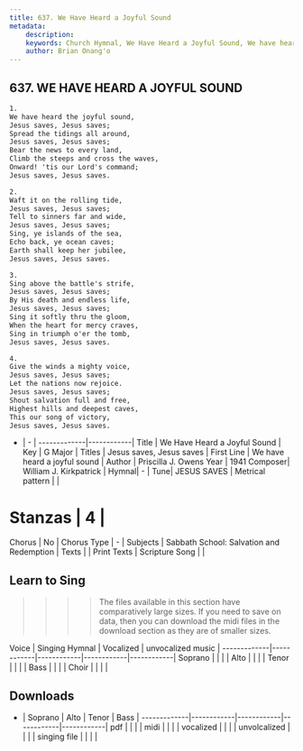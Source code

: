 ```yaml
---
title: 637. We Have Heard a Joyful Sound
metadata:
    description: 
    keywords: Church Hymnal, We Have Heard a Joyful Sound, We have heard a joyful sound, Jesus saves, Jesus saves
    author: Brian Onang'o
---
```



## 637. WE HAVE HEARD A JOYFUL SOUND

```txt
1.
We have heard the joyful sound, 
Jesus saves, Jesus saves; 
Spread the tidings all around, 
Jesus saves, Jesus saves; 
Bear the news to every land, 
Climb the steeps and cross the waves, 
Onward! 'tis our Lord's command; 
Jesus saves, Jesus saves. 

2.
Waft it on the rolling tide, 
Jesus saves, Jesus saves; 
Tell to sinners far and wide, 
Jesus saves, Jesus saves; 
Sing, ye islands of the sea, 
Echo back, ye ocean caves; 
Earth shall keep her jubilee, 
Jesus saves, Jesus saves. 

3.
Sing above the battle's strife, 
Jesus saves, Jesus saves; 
By His death and endless life, 
Jesus saves, Jesus saves; 
Sing it softly thru the gloom, 
When the heart for mercy craves, 
Sing in triumph o'er the tomb, 
Jesus saves, Jesus saves. 

4.
Give the winds a mighty voice, 
Jesus saves, Jesus saves; 
Let the nations now rejoice. 
Jesus saves, Jesus saves; 
Shout salvation full and free, 
Highest hills and deepest caves, 
This our song of victory, 
Jesus saves, Jesus saves.
```

- |   -  |
-------------|------------|
Title | We Have Heard a Joyful Sound |
Key | G Major |
Titles | Jesus saves, Jesus saves |
First Line | We have heard a joyful sound |
Author | Priscilla J. Owens
Year | 1941
Composer| William J. Kirkpatrick |
Hymnal|  - |
Tune| JESUS SAVES |
Metrical pattern | |
# Stanzas | 4 |
Chorus | No |
Chorus Type | - |
Subjects | Sabbath School: Salvation and Redemption |
Texts |  |
Print Texts | 
Scripture Song |  |
  
## Learn to Sing

>>>> The files available in this section have comparatively large sizes. If you need to save on data, then you can download the midi files in the download section as they are of smaller sizes.

Voice |  Singing Hymnal | Vocalized | unvocalized music |
-------------|------------|------------|------------|------------|
Soprano | | | |
Alto | | | |
Tenor | | | |
Bass | | | |
Choir | | | |

## Downloads

- |  Soprano | Alto | Tenor | Bass |
-------------|------------|------------|------------|------------|
pdf | | | |
midi | | | |
vocalized | | | |
unvolcalized | | | |
singing file | | | |
  